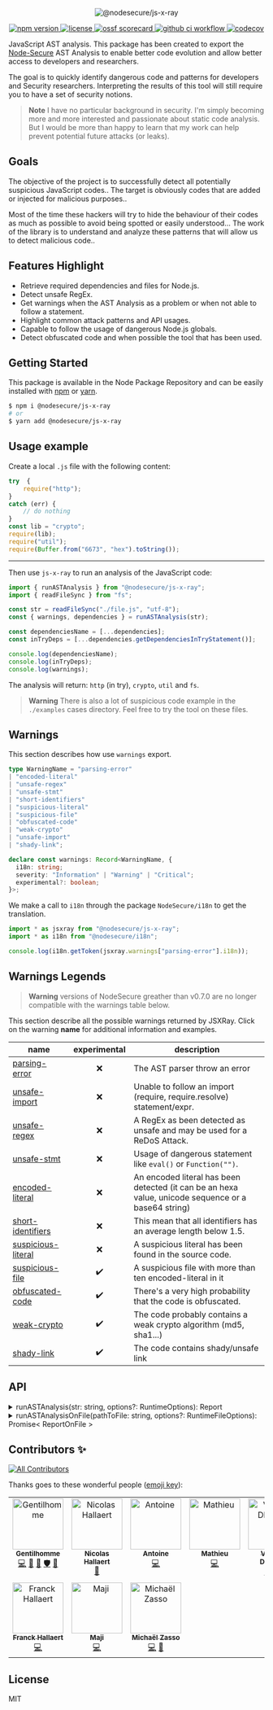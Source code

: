 <p align="center">
  <img src="https://user-images.githubusercontent.com/4438263/213887379-c873eb89-8786-4b5c-8a59-dcca49e01cb8.jpg" alt="@nodesecure/js-x-ray">
</p>

<p align="center">
    <a href="https://github.com/NodeSecure/js-x-ray">
      <img src="https://img.shields.io/badge/dynamic/json.svg?style=for-the-badge&url=https://raw.githubusercontent.com/NodeSecure/js-x-ray/master/package.json&query=$.version&label=Version" alt="npm version">
    </a>
    <a href="https://github.com/NodeSecure/js-x-ray/blob/master/LICENSE">
      <img src="https://img.shields.io/github/license/Naereen/StrapDown.js.svg?style=for-the-badge" alt="license">
    </a>
    <a href="https://api.securityscorecards.dev/projects/github.com/NodeSecure/js-x-ray">
      <img src="https://api.securityscorecards.dev/projects/github.com/NodeSecure/js-x-ray/badge?style=for-the-badge" alt="ossf scorecard">
    </a>
    <a href="https://github.com/NodeSecure/js-x-ray/actions?query=workflow%3A%22Node.js+CI%22">
      <img src="https://img.shields.io/github/actions/workflow/status/NodeSecure/js-x-ray/node.js.yml?style=for-the-badge" alt="github ci workflow">
    </a>
    <a href="https://codecov.io/github/NodeSecure/js-xray">
      <img src="https://img.shields.io/codecov/c/github/NodeSecure/js-x-ray?style=for-the-badge" alt="codecov">
    </a>
</p>

JavaScript AST analysis. This package has been created to export the [Node-Secure](https://github.com/ES-Community/nsecure) AST Analysis to enable better code evolution and allow better access to developers and researchers.

The goal is to quickly identify dangerous code and patterns for developers and Security researchers. Interpreting the results of this tool will still require you to have a set of security notions.

> **Note** I have no particular background in security. I'm simply becoming more and more interested and passionate about static code analysis. But I would be more than happy to learn that my work can help prevent potential future attacks (or leaks).

## Goals
The objective of the project is to successfully detect all potentially suspicious JavaScript codes.. The target is obviously codes that are added or injected for malicious purposes..

Most of the time these hackers will try to hide the behaviour of their codes as much as possible to avoid being spotted or easily understood... The work of the library is to understand and analyze these patterns that will allow us to detect malicious code..

## Features Highlight
- Retrieve required dependencies and files for Node.js.
- Detect unsafe RegEx.
- Get warnings when the AST Analysis as a problem or when not able to follow a statement.
- Highlight common attack patterns and API usages.
- Capable to follow the usage of dangerous Node.js globals.
- Detect obfuscated code and when possible the tool that has been used.

## Getting Started

This package is available in the Node Package Repository and can be easily installed with [npm](https://docs.npmjs.com/getting-started/what-is-npm) or [yarn](https://yarnpkg.com).

```bash
$ npm i @nodesecure/js-x-ray
# or
$ yarn add @nodesecure/js-x-ray
```

## Usage example

Create a local `.js` file with the following content:
```js
try  {
    require("http");
}
catch (err) {
    // do nothing
}
const lib = "crypto";
require(lib);
require("util");
require(Buffer.from("6673", "hex").toString());
```

---

Then use `js-x-ray` to run an analysis of the JavaScript code:
```js
import { runASTAnalysis } from "@nodesecure/js-x-ray";
import { readFileSync } from "fs";

const str = readFileSync("./file.js", "utf-8");
const { warnings, dependencies } = runASTAnalysis(str);

const dependenciesName = [...dependencies];
const inTryDeps = [...dependencies.getDependenciesInTryStatement()];

console.log(dependenciesName);
console.log(inTryDeps);
console.log(warnings);
```

The analysis will return: `http` (in try), `crypto`, `util` and `fs`.

> **Warning** There is also a lot of suspicious code example in the `./examples` cases directory. Feel free to try the tool on these files.

## Warnings

This section describes how use `warnings` export.

```ts
type WarningName = "parsing-error"
| "encoded-literal"
| "unsafe-regex"
| "unsafe-stmt"
| "short-identifiers"
| "suspicious-literal"
| "suspicious-file"
| "obfuscated-code"
| "weak-crypto"
| "unsafe-import"
| "shady-link";

declare const warnings: Record<WarningName, {
  i18n: string;
  severity: "Information" | "Warning" | "Critical";
  experimental?: boolean;
}>;
```

We make a call to `i18n` through the package `NodeSecure/i18n` to get the translation.

```js
import * as jsxray from "@nodesecure/js-x-ray";
import * as i18n from "@nodesecure/i18n";

console.log(i18n.getToken(jsxray.warnings["parsing-error"].i18n));
```

## Warnings Legends

> **Warning** versions of NodeSecure greather than v0.7.0 are no longer compatible with the warnings table below.

This section describe all the possible warnings returned by JSXRay. Click on the warning **name** for additional information and examples.

| name | experimental | description |
| --- | :-: | --- |
| [parsing-error](./docs/parsing-error.md) | ❌ | The AST parser throw an error |
| [unsafe-import](./docs/unsafe-import.md) | ❌ | Unable to follow an import (require, require.resolve) statement/expr. |
| [unsafe-regex](./docs/unsafe-regex.md) | ❌ | A RegEx as been detected as unsafe and may be used for a ReDoS Attack. |
| [unsafe-stmt](./docs//unsafe-stmt.md) | ❌ | Usage of dangerous statement like `eval()` or `Function("")`. |
| [encoded-literal](./docs/encoded-literal.md) | ❌ | An encoded literal has been detected (it can be an hexa value, unicode sequence or a base64 string) |
| [short-identifiers](./docs/short-identifiers.md) | ❌ | This mean that all identifiers has an average length below 1.5. |
| [suspicious-literal](./docs/suspicious-literal.md) | ❌ | A suspicious literal has been found in the source code. |
| [suspicious-file](./docs/suspicious-file.md) | ✔️ | A suspicious file with more than ten encoded-literal in it |
| [obfuscated-code](./docs/obfuscated-code.md) | ✔️ | There's a very high probability that the code is obfuscated. |
| [weak-crypto](./docs/weak-crypto.md) | ✔️ | The code probably contains a weak crypto algorithm (md5, sha1...) |
| [shady-link](./docs/shady-link.md) | ✔️ | The code contains shady/unsafe link |

## API

<details>
<summary>runASTAnalysis(str: string, options?: RuntimeOptions): Report</summary>

```ts
interface RuntimeOptions {
    module?: boolean;
    isMinified?: boolean;
}
```

The method take a first argument which is the code you want to analyse. It will return a Report Object:

```ts
interface Report {
    dependencies: ASTDeps;
    warnings: Warning[];
    idsLengthAvg: number;
    stringScore: number;
    isOneLineRequire: boolean;
}
```

</details>

<details>
<summary>runASTAnalysisOnFile(pathToFile: string, options?: RuntimeFileOptions): Promise< ReportOnFile ></summary>

```ts
interface RuntimeOptions {
    module?: boolean;
    isMinified?: boolean;
}
```

Run the SAST scanner on a given JavaScript file.

```ts
export type ReportOnFile = {
  ok: true,
  warnings: Warning[];
  dependencies: ASTDeps;
  isMinified: boolean;
} | {
  ok: false,
  warnings: Warning[];
}
```

</details>


## Contributors ✨

<!-- ALL-CONTRIBUTORS-BADGE:START - Do not remove or modify this section -->
[![All Contributors](https://img.shields.io/badge/all_contributors-10-orange.svg?style=flat-square)](#contributors-)
<!-- ALL-CONTRIBUTORS-BADGE:END -->

Thanks goes to these wonderful people ([emoji key](https://allcontributors.org/docs/en/emoji-key)):

<!-- ALL-CONTRIBUTORS-LIST:START - Do not remove or modify this section -->
<!-- prettier-ignore-start -->
<!-- markdownlint-disable -->
<table>
  <tbody>
    <tr>
      <td align="center" valign="top" width="14.28%"><a href="https://www.linkedin.com/in/thomas-gentilhomme/"><img src="https://avatars.githubusercontent.com/u/4438263?v=4?s=100" width="100px;" alt="Gentilhomme"/><br /><sub><b>Gentilhomme</b></sub></a><br /><a href="https://github.com/NodeSecure/js-x-ray/commits?author=fraxken" title="Code">💻</a> <a href="https://github.com/NodeSecure/js-x-ray/commits?author=fraxken" title="Documentation">📖</a> <a href="https://github.com/NodeSecure/js-x-ray/pulls?q=is%3Apr+reviewed-by%3Afraxken" title="Reviewed Pull Requests">👀</a> <a href="#security-fraxken" title="Security">🛡️</a> <a href="https://github.com/NodeSecure/js-x-ray/issues?q=author%3Afraxken" title="Bug reports">🐛</a></td>
      <td align="center" valign="top" width="14.28%"><a href="https://github.com/Rossb0b"><img src="https://avatars.githubusercontent.com/u/39910164?v=4?s=100" width="100px;" alt="Nicolas Hallaert"/><br /><sub><b>Nicolas Hallaert</b></sub></a><br /><a href="https://github.com/NodeSecure/js-x-ray/commits?author=Rossb0b" title="Documentation">📖</a></td>
      <td align="center" valign="top" width="14.28%"><a href="https://github.com/antoine-coulon"><img src="https://avatars.githubusercontent.com/u/43391199?v=4?s=100" width="100px;" alt="Antoine"/><br /><sub><b>Antoine</b></sub></a><br /><a href="https://github.com/NodeSecure/js-x-ray/commits?author=antoine-coulon" title="Code">💻</a></td>
      <td align="center" valign="top" width="14.28%"><a href="https://github.com/Mathieuka"><img src="https://avatars.githubusercontent.com/u/34446722?v=4?s=100" width="100px;" alt="Mathieu"/><br /><sub><b>Mathieu</b></sub></a><br /><a href="https://github.com/NodeSecure/js-x-ray/commits?author=Mathieuka" title="Code">💻</a></td>
      <td align="center" valign="top" width="14.28%"><a href="https://github.com/Kawacrepe"><img src="https://avatars.githubusercontent.com/u/40260517?v=4?s=100" width="100px;" alt="Vincent Dhennin"/><br /><sub><b>Vincent Dhennin</b></sub></a><br /><a href="https://github.com/NodeSecure/js-x-ray/commits?author=Kawacrepe" title="Code">💻</a> <a href="https://github.com/NodeSecure/js-x-ray/commits?author=Kawacrepe" title="Tests">⚠️</a></td>
      <td align="center" valign="top" width="14.28%"><a href="http://tonygo.dev"><img src="https://avatars.githubusercontent.com/u/22824417?v=4?s=100" width="100px;" alt="Tony Gorez"/><br /><sub><b>Tony Gorez</b></sub></a><br /><a href="https://github.com/NodeSecure/js-x-ray/commits?author=tony-go" title="Code">💻</a> <a href="https://github.com/NodeSecure/js-x-ray/commits?author=tony-go" title="Documentation">📖</a> <a href="https://github.com/NodeSecure/js-x-ray/commits?author=tony-go" title="Tests">⚠️</a></td>
      <td align="center" valign="top" width="14.28%"><a href="https://github.com/PierreDemailly"><img src="https://avatars.githubusercontent.com/u/39910767?v=4?s=100" width="100px;" alt="PierreD"/><br /><sub><b>PierreD</b></sub></a><br /><a href="https://github.com/NodeSecure/js-x-ray/commits?author=PierreDemailly" title="Tests">⚠️</a> <a href="https://github.com/NodeSecure/js-x-ray/commits?author=PierreDemailly" title="Code">💻</a></td>
    </tr>
    <tr>
      <td align="center" valign="top" width="14.28%"><a href="https://www.linkedin.com/in/franck-hallaert/"><img src="https://avatars.githubusercontent.com/u/110826655?v=4?s=100" width="100px;" alt="Franck Hallaert"/><br /><sub><b>Franck Hallaert</b></sub></a><br /><a href="https://github.com/NodeSecure/js-x-ray/commits?author=Aekk0" title="Code">💻</a></td>
      <td align="center" valign="top" width="14.28%"><a href="https://maji.kiwi"><img src="https://avatars.githubusercontent.com/u/33150916?v=4?s=100" width="100px;" alt="Maji"/><br /><sub><b>Maji</b></sub></a><br /><a href="https://github.com/NodeSecure/js-x-ray/commits?author=M4gie" title="Code">💻</a></td>
      <td align="center" valign="top" width="14.28%"><a href="https://github.com/targos"><img src="https://avatars.githubusercontent.com/u/2352663?v=4?s=100" width="100px;" alt="Michaël Zasso"/><br /><sub><b>Michaël Zasso</b></sub></a><br /><a href="https://github.com/NodeSecure/js-x-ray/commits?author=targos" title="Code">💻</a> <a href="https://github.com/NodeSecure/js-x-ray/issues?q=author%3Atargos" title="Bug reports">🐛</a></td>
    </tr>
  </tbody>
</table>

<!-- markdownlint-restore -->
<!-- prettier-ignore-end -->

<!-- ALL-CONTRIBUTORS-LIST:END -->

## License
MIT
